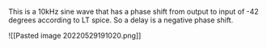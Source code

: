 
This is a 10kHz sine wave that has a phase shift from output to input of -42 degrees according to LT spice. So a delay is a negative phase shift.


![[Pasted image 20220529191020.png]]
